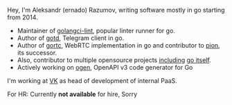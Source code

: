 Hey, I'm Aleksandr (ernado) Razumov, writing software mostly in go 
starting from 2014.

* Maintainer of [golangci-lint](https://github.com/golangci/golangci-lint), popular linter runner for go.
* Author of [gotd](https://github.com/gotd), Telegram client in go.
* Author of [gortc](http://github.com/gortc/), WebRTC implementation in go and contributor to [pion](https://github.com/pion), its successor.
* Also, contributor to multiple opensource projects [including](https://golang.org/issue/32441) [go itself](https://github.com/golang/go/issues/25009).
* Actively working on [ogen](https://github.com/ogen-go/ogen), OpenAPI v3 code generator for Go

I'm working at [VK](https://vk.company/en/) as head of development of internal PaaS.

For HR: Currently **not available** for hire, Sorry
